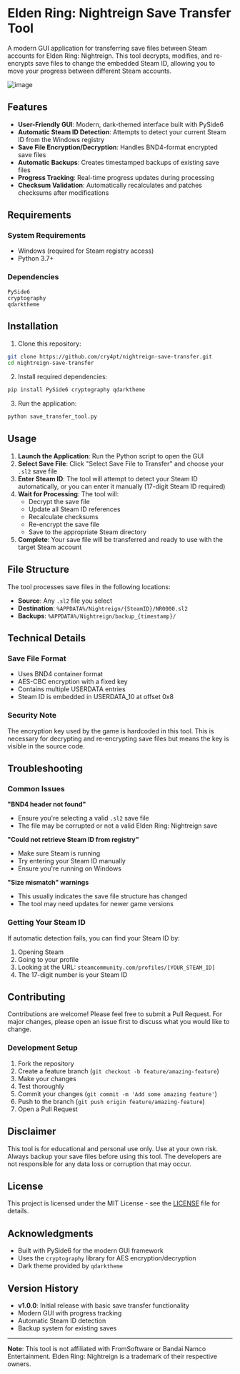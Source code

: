 # Elden Ring: Nightreign Save Transfer Tool

A modern GUI application for transferring save files between Steam accounts for Elden Ring: Nightreign. This tool decrypts, modifies, and re-encrypts save files to change the embedded Steam ID, allowing you to move your progress between different Steam accounts.

![image](https://github.com/user-attachments/assets/3190aaaf-d8fb-442a-9e46-b534cbfd47d6)

## Features

- **User-Friendly GUI**: Modern, dark-themed interface built with PySide6
- **Automatic Steam ID Detection**: Attempts to detect your current Steam ID from the Windows registry
- **Save File Encryption/Decryption**: Handles BND4-format encrypted save files
- **Automatic Backups**: Creates timestamped backups of existing save files
- **Progress Tracking**: Real-time progress updates during processing
- **Checksum Validation**: Automatically recalculates and patches checksums after modifications

## Requirements

### System Requirements
- Windows (required for Steam registry access)
- Python 3.7+

### Dependencies
```
PySide6
cryptography
qdarktheme
```

## Installation

1. Clone this repository:
```bash
git clone https://github.com/cry4pt/nightreign-save-transfer.git
cd nightreign-save-transfer
```

2. Install required dependencies:
```bash
pip install PySide6 cryptography qdarktheme
```

3. Run the application:
```bash
python save_transfer_tool.py
```

## Usage

1. **Launch the Application**: Run the Python script to open the GUI
2. **Select Save File**: Click "Select Save File to Transfer" and choose your `.sl2` save file
3. **Enter Steam ID**: The tool will attempt to detect your Steam ID automatically, or you can enter it manually (17-digit Steam ID required)
4. **Wait for Processing**: The tool will:
   - Decrypt the save file
   - Update all Steam ID references
   - Recalculate checksums
   - Re-encrypt the save file
   - Save to the appropriate Steam directory
5. **Complete**: Your save file will be transferred and ready to use with the target Steam account

## File Structure

The tool processes save files in the following locations:
- **Source**: Any `.sl2` file you select
- **Destination**: `%APPDATA%/Nightreign/{SteamID}/NR0000.sl2`
- **Backups**: `%APPDATA%/Nightreign/backup_{timestamp}/`

## Technical Details

### Save File Format
- Uses BND4 container format
- AES-CBC encryption with a fixed key
- Contains multiple USERDATA entries
- Steam ID is embedded in USERDATA_10 at offset 0x8

### Security Note
The encryption key used by the game is hardcoded in this tool. This is necessary for decrypting and re-encrypting save files but means the key is visible in the source code.

## Troubleshooting

### Common Issues

**"BND4 header not found"**
- Ensure you're selecting a valid `.sl2` save file
- The file may be corrupted or not a valid Elden Ring: Nightreign save

**"Could not retrieve Steam ID from registry"**
- Make sure Steam is running
- Try entering your Steam ID manually
- Ensure you're running on Windows

**"Size mismatch" warnings**
- This usually indicates the save file structure has changed
- The tool may need updates for newer game versions

### Getting Your Steam ID

If automatic detection fails, you can find your Steam ID by:
1. Opening Steam
2. Going to your profile
3. Looking at the URL: `steamcommunity.com/profiles/[YOUR_STEAM_ID]`
4. The 17-digit number is your Steam ID

## Contributing

Contributions are welcome! Please feel free to submit a Pull Request. For major changes, please open an issue first to discuss what you would like to change.

### Development Setup

1. Fork the repository
2. Create a feature branch (`git checkout -b feature/amazing-feature`)
3. Make your changes
4. Test thoroughly
5. Commit your changes (`git commit -m 'Add some amazing feature'`)
6. Push to the branch (`git push origin feature/amazing-feature`)
7. Open a Pull Request

## Disclaimer

This tool is for educational and personal use only. Use at your own risk. Always backup your save files before using this tool. The developers are not responsible for any data loss or corruption that may occur.

## License

This project is licensed under the MIT License - see the [LICENSE](LICENSE) file for details.

## Acknowledgments

- Built with PySide6 for the modern GUI framework
- Uses the `cryptography` library for AES encryption/decryption
- Dark theme provided by `qdarktheme`

## Version History

- **v1.0.0**: Initial release with basic save transfer functionality
- Modern GUI with progress tracking
- Automatic Steam ID detection
- Backup system for existing saves

---

**Note**: This tool is not affiliated with FromSoftware or Bandai Namco Entertainment. Elden Ring: Nightreign is a trademark of their respective owners.
